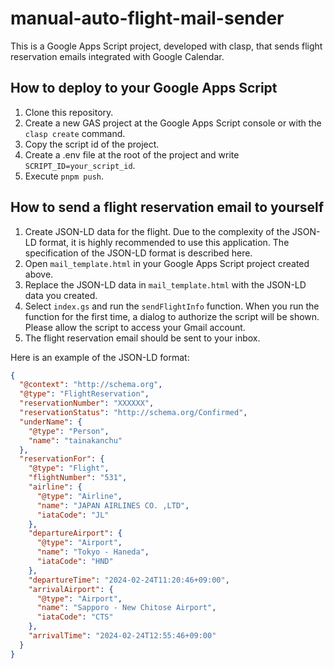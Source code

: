 # manual-auto-flight-mail-sender

This is a Google Apps Script project, developed with clasp, that sends flight reservation emails integrated with Google Calendar.

## How to deploy to your Google Apps Script

1. Clone this repository.
2. Create a new GAS project at the Google Apps Script console or with the `clasp create` command.
3. Copy the script id of the project.
4. Create a .env file at the root of the project and write `SCRIPT_ID=your_script_id`.
5. Execute `pnpm push`.

## How to send a flight reservation email to yourself

1. Create JSON-LD data for the flight. Due to the complexity of the JSON-LD format, it is highly recommended to use this application. The specification of the JSON-LD format is described here.
2. Open `mail_template.html` in your Google Apps Script project created above.
3. Replace the JSON-LD data in `mail_template.html` with the JSON-LD data you created.
4. Select `index.gs` and run the `sendFlightInfo` function. When you run the function for the first time, a dialog to authorize the script will be shown. Please allow the script to access your Gmail account.
5. The flight reservation email should be sent to your inbox.

Here is an example of the JSON-LD format:

```json
{
  "@context": "http://schema.org",
  "@type": "FlightReservation",
  "reservationNumber": "XXXXXX",
  "reservationStatus": "http://schema.org/Confirmed",
  "underName": {
    "@type": "Person",
    "name": "tainakanchu"
  },
  "reservationFor": {
    "@type": "Flight",
    "flightNumber": "531",
    "airline": {
      "@type": "Airline",
      "name": "JAPAN AIRLINES CO. ,LTD",
      "iataCode": "JL"
    },
    "departureAirport": {
      "@type": "Airport",
      "name": "Tokyo - Haneda",
      "iataCode": "HND"
    },
    "departureTime": "2024-02-24T11:20:46+09:00",
    "arrivalAirport": {
      "@type": "Airport",
      "name": "Sapporo - New Chitose Airport",
      "iataCode": "CTS"
    },
    "arrivalTime": "2024-02-24T12:55:46+09:00"
  }
}
```
